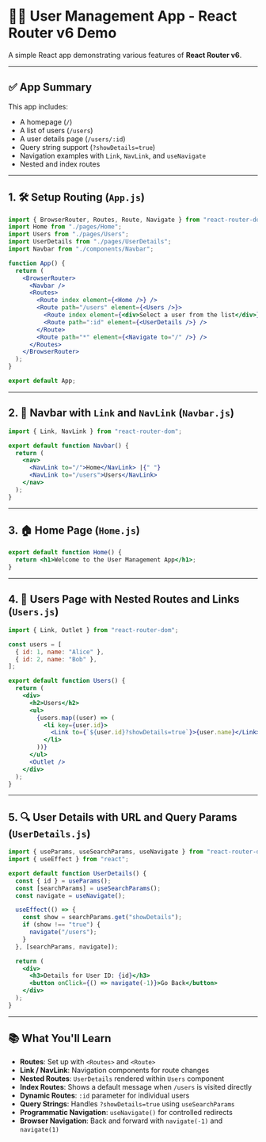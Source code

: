 # 🧑‍💼 User Management App - React Router v6 Demo

A simple React app demonstrating various features of **React Router v6**.

---

## ✅ App Summary

This app includes:

- A homepage (`/`)
- A list of users (`/users`)
- A user details page (`/users/:id`)
- Query string support (`?showDetails=true`)
- Navigation examples with `Link`, `NavLink`, and `useNavigate`
- Nested and index routes

---

## 1. 🛠️ Setup Routing (`App.js`)

```jsx
import { BrowserRouter, Routes, Route, Navigate } from "react-router-dom";
import Home from "./pages/Home";
import Users from "./pages/Users";
import UserDetails from "./pages/UserDetails";
import Navbar from "./components/Navbar";

function App() {
  return (
    <BrowserRouter>
      <Navbar />
      <Routes>
        <Route index element={<Home />} />
        <Route path="/users" element={<Users />}>
          <Route index element={<div>Select a user from the list</div>} />
          <Route path=":id" element={<UserDetails />} />
        </Route>
        <Route path="*" element={<Navigate to="/" />} />
      </Routes>
    </BrowserRouter>
  );
}

export default App;
```

---

## 2. 🔗 Navbar with `Link` and `NavLink` (`Navbar.js`)

```jsx
import { Link, NavLink } from "react-router-dom";

export default function Navbar() {
  return (
    <nav>
      <NavLink to="/">Home</NavLink> |{" "}
      <NavLink to="/users">Users</NavLink>
    </nav>
  );
}
```

---

## 3. 🏠 Home Page (`Home.js`)

```jsx
export default function Home() {
  return <h1>Welcome to the User Management App</h1>;
}
```

---

## 4. 👥 Users Page with Nested Routes and Links (`Users.js`)

```jsx
import { Link, Outlet } from "react-router-dom";

const users = [
  { id: 1, name: "Alice" },
  { id: 2, name: "Bob" },
];

export default function Users() {
  return (
    <div>
      <h2>Users</h2>
      <ul>
        {users.map((user) => (
          <li key={user.id}>
            <Link to={`${user.id}?showDetails=true`}>{user.name}</Link>
          </li>
        ))}
      </ul>
      <Outlet />
    </div>
  );
}
```

---

## 5. 🔍 User Details with URL and Query Params (`UserDetails.js`)

```jsx
import { useParams, useSearchParams, useNavigate } from "react-router-dom";
import { useEffect } from "react";

export default function UserDetails() {
  const { id } = useParams();
  const [searchParams] = useSearchParams();
  const navigate = useNavigate();

  useEffect(() => {
    const show = searchParams.get("showDetails");
    if (show !== "true") {
      navigate("/users");
    }
  }, [searchParams, navigate]);

  return (
    <div>
      <h3>Details for User ID: {id}</h3>
      <button onClick={() => navigate(-1)}>Go Back</button>
    </div>
  );
}
```

---

## 📚 What You'll Learn

- **Routes**: Set up with `<Routes>` and `<Route>`
- **Link / NavLink**: Navigation components for route changes
- **Nested Routes**: `UserDetails` rendered within `Users` component
- **Index Routes**: Shows a default message when `/users` is visited directly
- **Dynamic Routes**: `:id` parameter for individual users
- **Query Strings**: Handles `?showDetails=true` using `useSearchParams`
- **Programmatic Navigation**: `useNavigate()` for controlled redirects
- **Browser Navigation**: Back and forward with `navigate(-1)` and `navigate(1)`

